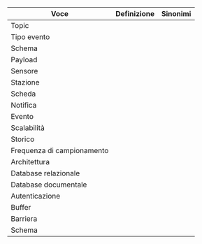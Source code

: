 Voce | Definizione | Sinonimi
-|-|-
Topic | |
Tipo evento | |
Schema | |
Payload | | 
Sensore | | 
Stazione | | 
Scheda | | 
Notifica | |
Evento | |
Scalabilità | |
Storico | |
Frequenza di campionamento | |
Architettura | |
Database relazionale | |
Database documentale | | 
Autenticazione | |
Buffer | |
Barriera | |
Schema | | 
